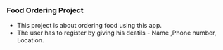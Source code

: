 ### Food Ordering Project
- This project is about ordering food using this app.
- The user has to register by giving his deatils - Name ,Phone number, Location.
